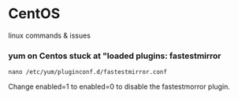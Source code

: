 # CentOS
linux commands &amp; issues

### yum on Centos stuck at "loaded plugins: fastestmirror
```
nano /etc/yum/pluginconf.d/fastestmirror.conf
```
Change enabled=1 to enabled=0 to disable the fastestmorror plugin.
